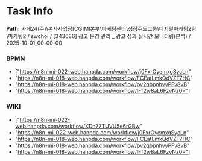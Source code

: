 # Task Info

**Path:** 카페24(주)\본사사업장\[CG]MI본부\마케팅센터\성장주도그룹\디지털마케팅2팀\마케팅2 / swchoi / [343686] 광고 운영 관리 _ 광고 성과 실시간 모니터링(분석) / 2025-10-01_00-00-00

### BPMN
- ["https://n8n-mi-022-web.hanpda.com/workflow/j0FxrOyemxgSycLn"
- "https://n8n-mi-018-web.hanpda.com/workflow/FCEatLmkQdVZT7HC"
- "https://n8n-mi-018-web.hanpda.com/workflow/pv2qbpnhvyPFv8vB"
- "https://n8n-mi-018-web.hanpda.com/workflow/lFf2w8aL6FzvNz0P"]

### WIKI
- ["https://n8n-mi-022-web.hanpda.com/workflow/XDn77TUVU5e6rGBw"
- "https://n8n-mi-022-web.hanpda.com/workflow/j0FxrOyemxgSycLn"
- "https://n8n-mi-018-web.hanpda.com/workflow/FCEatLmkQdVZT7HC"
- "https://n8n-mi-018-web.hanpda.com/workflow/pv2qbpnhvyPFv8vB"
- "https://n8n-mi-018-web.hanpda.com/workflow/lFf2w8aL6FzvNz0P"]

